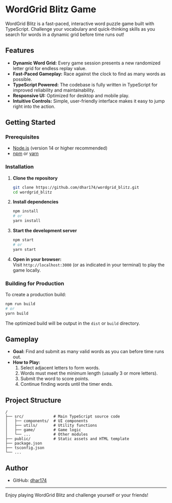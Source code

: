 # WordGrid Blitz Game

WordGrid Blitz is a fast-paced, interactive word puzzle game built with TypeScript. Challenge your vocabulary and quick-thinking skills as you search for words in a dynamic grid before time runs out!

## Features

- **Dynamic Word Grid:** Every game session presents a new randomized letter grid for endless replay value.
- **Fast-Paced Gameplay:** Race against the clock to find as many words as possible.
- **TypeScript Powered:** The codebase is fully written in TypeScript for improved reliability and maintainability.
- **Responsive UI:** Optimized for desktop and mobile play.
- **Intuitive Controls:** Simple, user-friendly interface makes it easy to jump right into the action.

## Getting Started

### Prerequisites

- [Node.js](https://nodejs.org/) (version 14 or higher recommended)
- [npm](https://www.npmjs.com/) or [yarn](https://yarnpkg.com/)

### Installation

1. **Clone the repository**
   ```bash
   git clone https://github.com/dhar174/wordgrid_blitz.git
   cd wordgrid_blitz
   ```

2. **Install dependencies**
   ```bash
   npm install
   # or
   yarn install
   ```

3. **Start the development server**
   ```bash
   npm start
   # or
   yarn start
   ```

4. **Open in your browser:**  
   Visit `http://localhost:3000` (or as indicated in your terminal) to play the game locally.

### Building for Production

To create a production build:

```bash
npm run build
# or
yarn build
```

The optimized build will be output in the `dist` or `build` directory.

## Gameplay

- **Goal:** Find and submit as many valid words as you can before time runs out.
- **How to Play:**
  1. Select adjacent letters to form words.
  2. Words must meet the minimum length (usually 3 or more letters).
  3. Submit the word to score points.
  4. Continue finding words until the timer ends.

## Project Structure

```plaintext
/
├── src/             # Main TypeScript source code
│   ├── components/  # UI components
│   ├── utils/       # Utility functions
│   ├── game/        # Game logic
│   └── ...          # Other modules
├── public/          # Static assets and HTML template
├── package.json
├── tsconfig.json
└── ...
```


## Author

- GitHub: [dhar174](https://github.com/dhar174)

---

Enjoy playing WordGrid Blitz and challenge yourself or your friends!